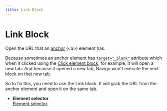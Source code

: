 ```yaml
---
title: Link Block
---
```


# Link Block

Open the URL that an [anchor](https://developer.mozilla.org/en-US/docs/Web/HTML/Element/a) (\<a>) element has.

Because sometimes an anchor element has [`target="_blank"`](https://developer.mozilla.org/en-US/docs/Web/HTML/Element/a#attr-target) attribute which when it clicked using the [Click element block](/blocks/event-click.md), for example, it will open a new tab. And because it opened a new tab, Navigo won't execute the next block on that new tab.

So to fix this, you need to use the Link block. It will grab the URL from the anchor element and open it on the same tab.

- **Element selector** <br>
	[Element selector](../workflow/element-selector.md).

<!--@include: ../parts/blocks-interaction-note.md-->